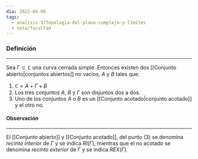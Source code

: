 ```yaml
---
dia: 2022-09-06
tags:
  - analisis-3/Topología-del-plano-complejo-y-límites
  - nota/facultad
---
```

### Definición
---
Sea $\Gamma \subset \mathbb{C}$  una curva cerrada simple. Entonces existen dos [[Conjunto abierto|conjuntos abiertos]] no vacíos, $A$ y $B$ tales que:

1) $\mathbb{C} = A + \Gamma + B$
2) Los tres conjuntos $A$, $B$ y $\Gamma$ son disjuntos dos a dos.
3) Uno de los conjuntos $A$ o $B$ es un [[Conjunto acotado|conjunto acotado]] y el otro no.

#### Observación
---
El [[Conjunto abierto]] y [[Conjunto acotado]], del punto (3) se denomina _recinto interior_ de $\Gamma$ y se indica $RI(\Gamma)$, mientras que el no acotado se denomina _recinto exterior_ de $\Gamma$ y se indica $REX(\Gamma)$.